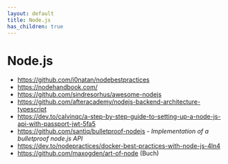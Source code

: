 ```yaml
---
layout: default
title: Node.js
has_children: true
---
```


# Node.js
- https://github.com/i0natan/nodebestpractices
- https://nodehandbook.com/
- https://github.com/sindresorhus/awesome-nodejs
- https://github.com/afteracademy/nodejs-backend-architecture-typescript
- https://dev.to/calvinqc/a-step-by-step-guide-to-setting-up-a-node-js-api-with-passport-jwt-5fa5
- https://github.com/santiq/bulletproof-nodejs - *Implementation of a bulletproof node.js API*
- https://dev.to/nodepractices/docker-best-practices-with-node-js-4ln4
- https://github.com/maxogden/art-of-node (Buch)
